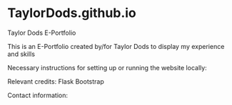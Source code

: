 # TaylorDods.github.io
Taylor Dods E-Portfolio

This is an E-Portfolio created by/for Taylor Dods to display my experience and skills

Necessary instructions for setting up or running the website locally:

Relevant credits:
Flask
Bootstrap

Contact information:
